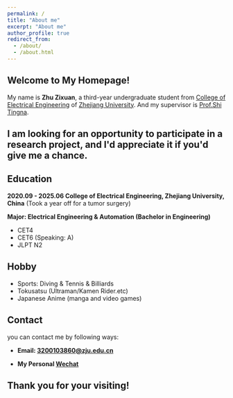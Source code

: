 ```yaml
---
permalink: /
title: "About me"
excerpt: "About me"
author_profile: true
redirect_from: 
  - /about/
  - /about.html
---
```


## Welcome to My Homepage!

My name is **Zhu Zixuan**, a third-year undergraduate student from [College of Electrical Engineering](http://ee.zju.edu.cn/) of [Zhejiang University](https://www.zju.edu.cn/).
And my supervisor is [Prof.Shi Tingna](https://person.zju.edu.cn/0018202). 

## I am looking for an opportunity to participate in a research project, and I'd appreciate it if you'd give me a chance.



## Education

**2020.09 - 2025.06     College of Electrical Engineering, Zhejiang University, China** (Took a year off for a tumor surgery)

**Major: Electrical Engineering & Automation (Bachelor in Engineering)**

* CET4
* CET6 (Speaking: A)
* JLPT N2



## Hobby

* Sports: Diving & Tennis & Billiards
* Tokusatsu (Ultraman/Kamen Rider.etc)
* Japanese Anime (manga and video games)



## Contact

you can contact me by following ways:

* **Email: 3200103860@zju.edu.cn** 

* **My Personal [Wechat](https://ZhuZixuan0809.github.io/images/Wechat_zzx.png)**



## Thank you for your visiting! 

